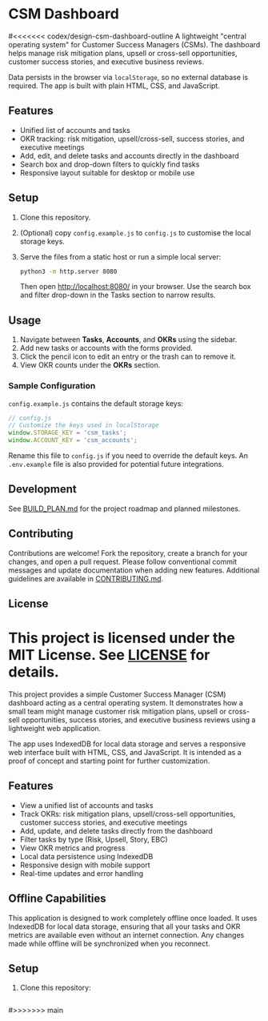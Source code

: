 # CSM Dashboard

#<<<<<<< codex/design-csm-dashboard-outline
A lightweight "central operating system" for Customer Success Managers (CSMs). The dashboard helps manage risk mitigation plans, upsell or cross-sell opportunities, customer success stories, and executive business reviews.

Data persists in the browser via `localStorage`, so no external database is required. The app is built with plain HTML, CSS, and JavaScript.

## Features
- Unified list of accounts and tasks
- OKR tracking: risk mitigation, upsell/cross-sell, success stories, and executive meetings
- Add, edit, and delete tasks and accounts directly in the dashboard
- Search box and drop-down filters to quickly find tasks
- Responsive layout suitable for desktop or mobile use

## Setup
1. Clone this repository.
2. (Optional) copy `config.example.js` to `config.js` to customise the local storage keys.
3. Serve the files from a static host or run a simple local server:

   ```bash
   python3 -m http.server 8080
   ```
   Then open <http://localhost:8080/> in your browser.
   Use the search box and filter drop-down in the Tasks section to narrow results.

## Usage
1. Navigate between **Tasks**, **Accounts**, and **OKRs** using the sidebar.
2. Add new tasks or accounts with the forms provided.
3. Click the pencil icon to edit an entry or the trash can to remove it.
4. View OKR counts under the **OKRs** section.

### Sample Configuration
`config.example.js` contains the default storage keys:

```javascript
// config.js
// Customize the keys used in localStorage
window.STORAGE_KEY = 'csm_tasks';
window.ACCOUNT_KEY = 'csm_accounts';
```

Rename this file to `config.js` if you need to override the default keys. An `.env.example` file is also provided for potential future integrations.

## Development
See [BUILD_PLAN.md](BUILD_PLAN.md) for the project roadmap and planned milestones.

## Contributing
Contributions are welcome! Fork the repository, create a branch for your changes, and open a pull request. Please follow conventional commit messages and update documentation when adding new features. Additional guidelines are available in [CONTRIBUTING.md](CONTRIBUTING.md).

## License
This project is licensed under the MIT License. See [LICENSE](LICENSE) for details.
=======
This project provides a simple Customer Success Manager (CSM) dashboard acting as a central operating system. It demonstrates how a small team might manage customer risk mitigation plans, upsell or cross-sell opportunities, success stories, and executive business reviews using a lightweight web application.

The app uses IndexedDB for local data storage and serves a responsive web interface built with HTML, CSS, and JavaScript. It is intended as a proof of concept and starting point for further customization.

## Features

- View a unified list of accounts and tasks
- Track OKRs: risk mitigation plans, upsell/cross-sell opportunities, customer success stories, and executive meetings
- Add, update, and delete tasks directly from the dashboard
- Filter tasks by type (Risk, Upsell, Story, EBC)
- View OKR metrics and progress
- Local data persistence using IndexedDB
- Responsive design with mobile support
- Real-time updates and error handling

## Offline Capabilities

This application is designed to work completely offline once loaded. It uses IndexedDB for local data storage, ensuring that all your tasks and OKR metrics are available even without an internet connection. Any changes made while offline will be synchronized when you reconnect.

## Setup

1. Clone this repository:
   ```
#>>>>>>> main
